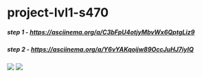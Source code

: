 # project-lvl1-s470
##### step 1 - https://asciinema.org/a/C3bFpU4otjyMbvWx6QptgLiz9
##### step 2 - https://asciinema.org/a/Y6vYAKqoijw89OccJuHJ7iyIQ
<a href="https://codeclimate.com/github/codeclimate/codeclimate/maintainability"><img src="https://api.codeclimate.com/v1/badges/a99a88d28ad37a79dbf6/maintainability" /></a>
<a href="https://codeclimate.com/github/codeclimate/codeclimate/test_coverage"><img src="https://api.codeclimate.com/v1/badges/a99a88d28ad37a79dbf6/test_coverage" /></a>
<a href="https://travis-ci.org/WildReindeer/project-lvl1-s470.svg?branch=master" ></a>